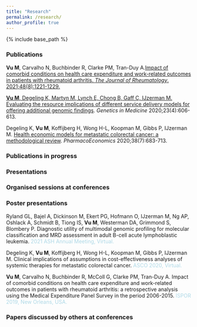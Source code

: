 ```yaml
---
title: "Research"
permalink: /research/
author_profile: true
---
```


{% include base_path %}


<H3>Publications</H3>

<b>Vu M</b>, Carvalho N, Buchbinder R, Clarke PM, Tran-Duy A.<a href="https://doi.org/10.3899/jrheum.200231">Impact of comorbid conditions on health care expenditure and work-related outcomes in patients with rheumatoid arthritis. <i>The Journal of Rheumatology</i>. 2021;48(8):1221-1229.

<b>Vu M</b>, Degeling K, Martyn M, Lynch E, Chong B, Gaff C, IJzerman M. <a href="https://doi.org/10.1038/s41436-020-01030-8">Evaluating the resource implications of different service delivery models for offering additional genomic findings</a>. <i> Genetics in Medicine </i> 2020;23(4):606-613.

Degeling K, <b>Vu M</b>, Koffijberg H, Wong H-L, Koopman M, Gibbs P, IJzerman M. <a href="https://doi.org/10.1007/s40273-020-00908-4.">Health economic models for metastatic colorectal cancer: a methodological review</a>. <i>PharmacoEconomics</i> 2020;38(7):683-713.

<H3>Publications in progress</H3>

<H3>Presentations</H3>

<H3>Organised sessions at conferences</H3>

<H3>Poster presentations</H3>

Ryland GL, Bajel A, Dickinson M, Ekert PG, Hofmann O, IJzerman M, Ng AP, Oshlack A, Schmidt B, Tiong IS, <b>Vu M</b>, Westerman DA, Grimmond S, Blombery P. Diagnostic utility of multimodal genomic profiling for molecular classification and MRD assessment in adult B-cell acute lymphoblastic leukemia. <span style="color: lightblue;">2021 ASH Annual Meeting, Virtual.</span>

Degeling K, <b>Vu M</b>, Koffijberg H, Wong H-L, Koopman M, Gibbs P, IJzerman M. Clinical implications of assumptions in cost-effectiveness analyses of systemic therapies for metastatic colorectal cancer. <span style="color: lightblue;">ASCO 2020, Virtual.</span>

<b>Vu M</b>, Carvalho N, Buchbinder R, McColl G, Clarke PM, Tran-Duy A. Impact of comorbid conditions on health care expenditure and work-related outcomes in patients with rheumatoid arthritis: a retrospective analysis using the Medical Expenditure Panel Survey in the period 2006-2015. <span style="color: lightblue;">ISPOR 2019, New Orleans, USA.</span>

<H3>Papers discussed by others at conferences</H3>



